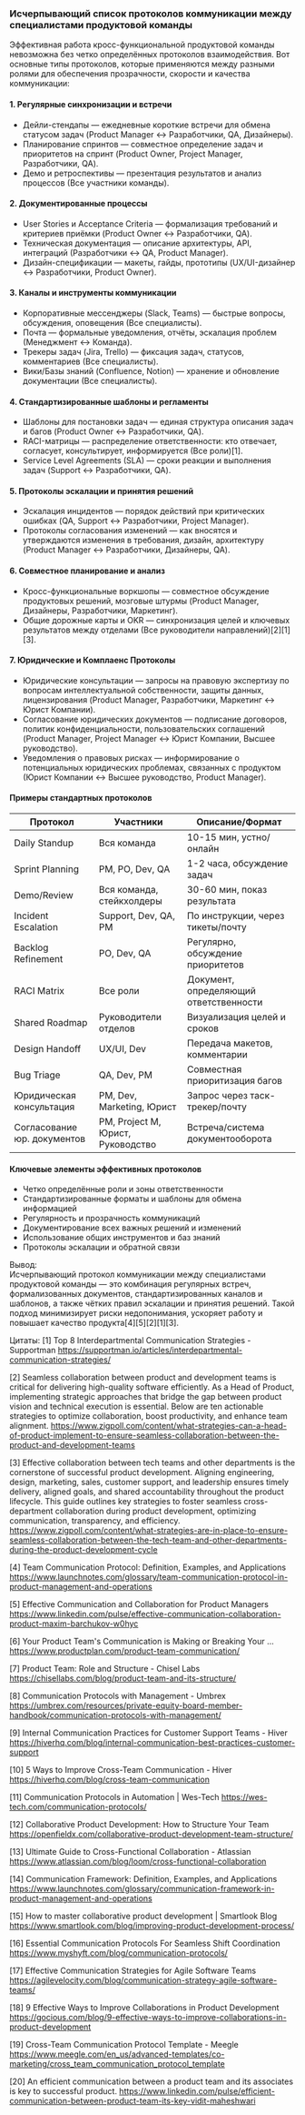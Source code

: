 ### Исчерпывающий список протоколов коммуникации между специалистами продуктовой команды

Эффективная работа кросс-функциональной продуктовой команды невозможна без четко определённых протоколов взаимодействия. Вот основные типы протоколов, которые применяются между разными ролями для обеспечения прозрачности, скорости и качества коммуникации:

#### 1. Регулярные синхронизации и встречи

- Дейли-стендапы — ежедневные короткие встречи для обмена статусом задач (Product Manager ↔ Разработчики, QA, Дизайнеры).
- Планирование спринтов — совместное определение задач и приоритетов на спринт (Product Owner, Project Manager, Разработчики, QA).
- Демо и ретроспективы — презентация результатов и анализ процессов (Все участники команды).

#### 2. Документированные процессы

- User Stories и Acceptance Criteria — формализация требований и критериев приёмки (Product Owner ↔ Разработчики, QA).
- Техническая документация — описание архитектуры, API, интеграций (Разработчики ↔ QA, Product Manager).
- Дизайн-спецификации — макеты, гайды, прототипы (UX/UI-дизайнер ↔ Разработчики, Product Owner).

#### 3. Каналы и инструменты коммуникации

- Корпоративные мессенджеры (Slack, Teams) — быстрые вопросы, обсуждения, оповещения (Все специалисты).
- Почта — формальные уведомления, отчёты, эскалация проблем (Менеджмент ↔ Команда).
- Трекеры задач (Jira, Trello) — фиксация задач, статусов, комментариев (Все специалисты).
- Вики/Базы знаний (Confluence, Notion) — хранение и обновление документации (Все специалисты).

#### 4. Стандартизированные шаблоны и регламенты

- Шаблоны для постановки задач — единая структура описания задач и багов (Product Owner ↔ Разработчики, QA).
- RACI-матрицы — распределение ответственности: кто отвечает, согласует, консультирует, информируется (Все роли)[1].
- Service Level Agreements (SLA) — сроки реакции и выполнения задач (Support ↔ Разработчики, QA).

#### 5. Протоколы эскалации и принятия решений

- Эскалация инцидентов — порядок действий при критических ошибках (QA, Support ↔ Разработчики, Project Manager).
- Протоколы согласования изменений — как вносятся и утверждаются изменения в требования, дизайн, архитектуру (Product Manager ↔ Разработчики, Дизайнеры, QA).

#### 6. Совместное планирование и анализ

- Кросс-функциональные воркшопы — совместное обсуждение продуктовых решений, мозговые штурмы (Product Manager, Дизайнеры, Разработчики, Маркетинг).
- Общие дорожные карты и OKR — синхронизация целей и ключевых результатов между отделами (Все руководители направлений)[2][1][3].

#### 7. Юридические и Комплаенс Протоколы

- Юридические консультации — запросы на правовую экспертизу по вопросам интеллектуальной собственности, защиты данных, лицензирования (Product Manager, Разработчики, Маркетинг ↔ Юрист Компании).
- Согласование юридических документов — подписание договоров, политик конфиденциальности, пользовательских соглашений (Product Manager, Project Manager ↔ Юрист Компании, Высшее руководство).
- Уведомления о правовых рисках — информирование о потенциальных юридических проблемах, связанных с продуктом (Юрист Компании ↔ Высшее руководство, Product Manager).

#### Примеры стандартных протоколов

| Протокол                       | Участники               | Описание/Формат                      |
|-------------------------------|-------------------------|--------------------------------------|
| Daily Standup                 | Вся команда             | 10-15 мин, устно/онлайн              |
| Sprint Planning               | PM, PO, Dev, QA         | 1-2 часа, обсуждение задач           |
| Demo/Review                   | Вся команда, стейкхолдеры | 30-60 мин, показ результата         |
| Incident Escalation           | Support, Dev, QA, PM    | По инструкции, через тикеты/почту    |
| Backlog Refinement            | PO, Dev, QA             | Регулярно, обсуждение приоритетов    |
| RACI Matrix                   | Все роли                | Документ, определяющий ответственности|
| Shared Roadmap                | Руководители отделов    | Визуализация целей и сроков          |
| Design Handoff                | UX/UI, Dev              | Передача макетов, комментарии        |
| Bug Triage                    | QA, Dev, PM             | Совместная приоритизация багов       |
| Юридическая консультация      | PM, Dev, Marketing, Юрист | Запрос через таск-трекер/почту       |
| Согласование юр. документов   | PM, Project M, Юрист, Руководство | Встреча/система документооборота |

#### Ключевые элементы эффективных протоколов

- Четко определённые роли и зоны ответственности
- Стандартизированные форматы и шаблоны для обмена информацией
- Регулярность и прозрачность коммуникаций
- Документирование всех важных решений и изменений
- Использование общих инструментов и баз знаний
- Протоколы эскалации и обратной связи

Вывод:  
Исчерпывающий протокол коммуникации между специалистами продуктовой команды — это комбинация регулярных встреч, формализованных документов, стандартизированных каналов и шаблонов, а также чётких правил эскалации и принятия решений. Такой подход минимизирует риски недопонимания, ускоряет работу и повышает качество продукта[4][5][2][1][3].

Цитаты:
[1] Top 8 Interdepartmental Communication Strategies - Supportman https://supportman.io/articles/interdepartmental-communication-strategies/

[2] Seamless collaboration between product and development teams is critical for delivering high-quality software efficiently. As a Head of Product, implementing strategic approaches that bridge the gap between product vision and technical execution is essential. Below are ten actionable strategies to optimize collaboration, boost productivity, and enhance team alignment. https://www.zigpoll.com/content/what-strategies-can-a-head-of-product-implement-to-ensure-seamless-collaboration-between-the-product-and-development-teams

[3] Effective collaboration between tech teams and other departments is the cornerstone of successful product development. Aligning engineering, design, marketing, sales, customer support, and leadership ensures timely delivery, aligned goals, and shared accountability throughout the product lifecycle. This guide outlines key strategies to foster seamless cross-department collaboration during product development, optimizing communication, transparency, and efficiency. https://www.zigpoll.com/content/what-strategies-are-in-place-to-ensure-seamless-collaboration-between-the-tech-team-and-other-departments-during-the-product-development-cycle

[4] Team Communication Protocol: Definition, Examples, and Applications https://www.launchnotes.com/glossary/team-communication-protocol-in-product-management-and-operations

[5] Effective Communication and Collaboration for Product Managers https://www.linkedin.com/pulse/effective-communication-collaboration-product-maxim-barchukov-w0hyc

[6] Your Product Team's Communication is Making or Breaking Your ... https://www.productplan.com/product-team-communication/

[7] Product Team: Role and Structure - Chisel Labs https://chisellabs.com/blog/product-team-and-its-structure/

[8] Communication Protocols with Management - Umbrex https://umbrex.com/resources/private-equity-board-member-handbook/communication-protocols-with-management/

[9] Internal Communication Practices for Customer Support Teams - Hiver https://hiverhq.com/blog/internal-communication-best-practices-customer-support

[10] 5 Ways to Improve Cross-Team Communication - Hiver https://hiverhq.com/blog/cross-team-communication

[11] Communication Protocols in Automation | Wes-Tech https://wes-tech.com/communication-protocols/

[12] Collaborative Product Development: How to Structure Your Team https://openfieldx.com/collaborative-product-development-team-structure/

[13] Ultimate Guide to Cross-Functional Collaboration - Atlassian https://www.atlassian.com/blog/loom/cross-functional-collaboration

[14] Communication Framework: Definition, Examples, and Applications https://www.launchnotes.com/glossary/communication-framework-in-product-management-and-operations

[15] How to master collaborative product development | Smartlook Blog https://www.smartlook.com/blog/improving-product-development-process/

[16] Essential Communication Protocols For Seamless Shift Coordination https://www.myshyft.com/blog/communication-protocols/

[17] Effective Communication Strategies for Agile Software Teams https://agilevelocity.com/blog/communication-strategy-agile-software-teams/

[18] 9 Effective Ways to Improve Collaborations in Product Development https://gocious.com/blog/9-effective-ways-to-improve-collaborations-in-product-development

[19] Cross-Team Communication Protocol Template - Meegle https://www.meegle.com/en_us/advanced-templates/co-marketing/cross_team_communication_protocol_template

[20] An efficient communication between a product team and its associates is key to successful product. https://www.linkedin.com/pulse/efficient-communication-between-product-team-its-key-vidit-maheshwari

